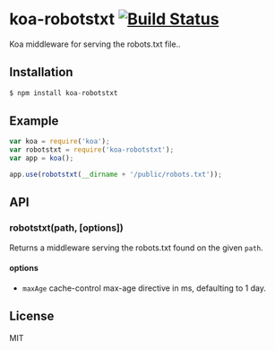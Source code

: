 # koa-robotstxt [![Build Status](https://travis-ci.org/zanaca/koa-robotstxt.svg)](https://travis-ci.org/zanaca/koa-robotstxt)

 Koa middleware for serving the robots.txt file..

## Installation

```js
$ npm install koa-robotstxt
```

## Example

```js
var koa = require('koa');
var robotstxt = require('koa-robotstxt');
var app = koa();

app.use(robotstxt(__dirname + '/public/robots.txt'));
```

## API

### robotstxt(path, [options])

Returns a middleware serving the robots.txt found on the given `path`.

#### options

- `maxAge` cache-control max-age directive in ms, defaulting to 1 day.

## License

  MIT
